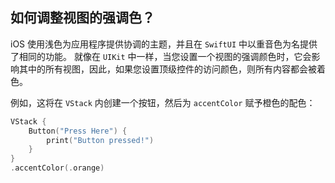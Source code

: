 如何调整视图的强调色？
----

iOS 使用浅色为应用程序提供协调的主题，并且在 `SwiftUI` 中以重音色为名提供了相同的功能。 就像在 `UIKit` 中一样，当您设置一个视图的强调颜色时，它会影响其中的所有视图，因此，如果您设置顶级控件的访问颜色，则所有内容都会被着色。

例如，这将在 `VStack` 内创建一个按钮，然后为 `accentColor` 赋予橙色的配色：

```swift
VStack {
    Button("Press Here") {
        print("Button pressed!")
    }
}
.accentColor(.orange)
```